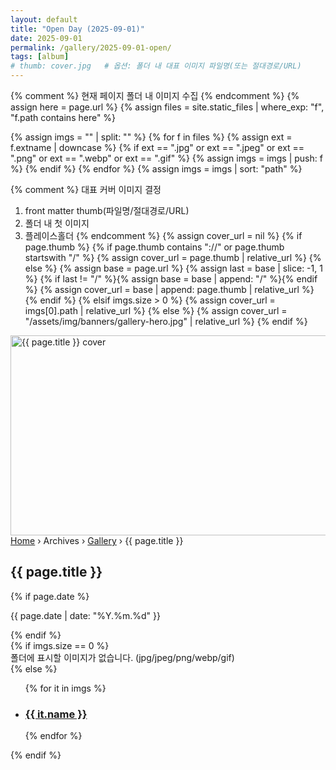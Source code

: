 ```yaml
---
layout: default
title: "Open Day (2025-09-01)"
date: 2025-09-01
permalink: /gallery/2025-09-01-open/
tags: [album]
# thumb: cover.jpg   # 옵션: 폴더 내 대표 이미지 파일명(또는 절대경로/URL)
---
```


<!-- ===== Album Banner (first image as cover) ===== -->
{% comment %}
현재 페이지 폴더 내 이미지 수집
{% endcomment %}
{% assign here = page.url %}
{% assign files = site.static_files | where_exp: "f", "f.path contains here" %}

{% assign imgs = "" | split: "" %}
{% for f in files %}
  {% assign ext = f.extname | downcase %}
  {% if ext == ".jpg" or ext == ".jpeg" or ext == ".png" or ext == ".webp" or ext == ".gif" %}
    {% assign imgs = imgs | push: f %}
  {% endif %}
{% endfor %}
{% assign imgs = imgs | sort: "path" %}

{% comment %}
대표 커버 이미지 결정
1) front matter thumb(파일명/절대경로/URL)
2) 폴더 내 첫 이미지
3) 플레이스홀더
{% endcomment %}
{% assign cover_url = nil %}
{% if page.thumb %}
  {% if page.thumb contains "://" or page.thumb startswith "/" %}
    {% assign cover_url = page.thumb | relative_url %}
  {% else %}
    {% assign base = page.url %}
    {% assign last = base | slice: -1, 1 %}
    {% if last != "/" %}{% assign base = base | append: "/" %}{% endif %}
    {% assign cover_url = base | append: page.thumb | relative_url %}
  {% endif %}
{% elsif imgs.size > 0 %}
  {% assign cover_url = imgs[0].path | relative_url %}
{% else %}
  {% assign cover_url = "/assets/img/banners/gallery-hero.jpg" | relative_url %}
{% endif %}

<section class="max-w-7xl mx-auto px-4 mt-6">
  <div class="relative rounded-2xl overflow-hidden ring-1 ring-slate-200">
    <img src="{{ cover_url }}" alt="{{ page.title }} cover"
         class="w-full h-[200px] md:h-[260px] object-cover" width="1600" height="320">
    <div class="absolute inset-0 bg-black/40"></div>
    <div class="absolute inset-x-0 bottom-4 px-4">
      <div class="max-w-7xl mx-auto text-white">
        <!-- Breadcrumbs -->
        <nav aria-label="Breadcrumb" class="flex flex-wrap gap-2 items-center text-[12px] mb-1">
          <a class="hover:underline" href="{{ '/' | relative_url }}">Home</a>
          <span class="opacity-80">›</span>
          <span>Archives</span>
          <span class="opacity-80">›</span>
          <a class="hover:underline" href="{{ '/archives-gallery.html' | relative_url }}">Gallery</a>
          <span class="opacity-80">›</span>
          <span aria-current="page" class="font-semibold">{{ page.title }}</span>
        </nav>
        <h1 class="text-2xl md:text-3xl font-extrabold">{{ page.title }}</h1>
        {% if page.date %}<p class="text-sm md:text-[15px] opacity-95">{{ page.date | date: "%Y.%m.%d" }}</p>{% endif %}
      </div>
    </div>
  </div>
</section>

<!-- ===== Image Grid ===== -->
<section class="max-w-7xl mx-auto px-4 mt-6">
  {% if imgs.size == 0 %}
    <div class="p-8 text-center text-slate-500 font-semibold bg-white border border-slate-200 rounded-2xl">
      폴더에 표시할 이미지가 없습니다. (jpg/jpeg/png/webp/gif)
    </div>
  {% else %}
    <ul class="grid grid-cols-1 sm:grid-cols-2 lg:grid-cols-3 gap-5">
      {% for it in imgs %}
        <li class="group">
          <a class="block rounded-xl overflow-hidden ring-1 ring-slate-200 hover:shadow-xl transition"
             href="{{ it.path | relative_url }}" target="_blank" rel="noopener">
            <div class="h-44 bg-center bg-cover"
                 style="background-image:url('{{ it.path | relative_url }}')"></div>
            <div class="p-4 bg-white">
              <h3 class="font-extrabold text-[14px] line-clamp-1">
                {{ it.name }}
              </h3>
            </div>
          </a>
        </li>
      {% endfor %}
    </ul>
  {% endif %}
</section>
